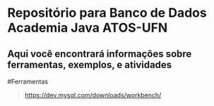 # **Repositório para Banco de Dados Academia Java ATOS-UFN**
## Aqui você encontrará informações sobre ferramentas, exemplos, e atividades

#Ferramentas

> https://dev.mysql.com/downloads/workbench/


